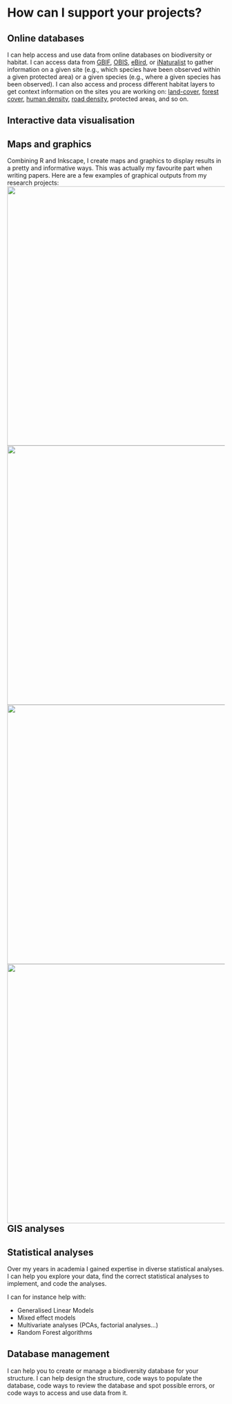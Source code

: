 # How can I support your projects?

## Online databases
I can help access and use data from online databases on biodiversity or habitat. I can access data from [GBIF](https://www.gbif.org/), [OBIS](https://obis.org/), [eBird](https://ebird.org), or [iNaturalist](https://www.inaturalist.org) to gather information on a given site (e.g., which species have been observed within a given protected area) or a given species (e.g., where a given species has been observed). I can also access and process different habitat layers to get context information on the sites you are working on: [land-cover](https://land.copernicus.eu/en/products/corine-land-cover), [forest cover](https://glad.earthengine.app/view/global-forest-change), [human density](https://ghsl.jrc.ec.europa.eu/ghs_pop.php), [road density](https://www.globio.info/download-grip-dataset), protected areas, and so on.



## Interactive data visualisation



## Maps and graphics
Combining R and Inkscape, I create maps and graphics to display results in a pretty and informative ways. This was actually my favourite part when writing papers. Here are a few examples of graphical outputs from my research projects:
<img src="https://victorcazalis.github.io/Fig1.PNG"  align="left" width="600">
<img src="https://victorcazalis.github.io/Fig1.PNG"  align="right" width="600">
<img src="https://victorcazalis.github.io/Fig1.PNG"  align="left" width="600">
<img src="https://victorcazalis.github.io/Fig1.PNG"  align="right" width="600">




## GIS analyses



## Statistical analyses
Over my years in academia I gained expertise in diverse statistical analyses. I can help you explore your data, find the correct statistical analyses to implement, and code the analyses.

I can for instance help with:
- Generalised Linear Models
- Mixed effect models
- Multivariate analyses (PCAs, factorial analyses...)
- Random Forest algorithms



## Database management
I can help you to create or manage a biodiversity database for your structure. I can help design the structure, code ways to populate the database, code ways to review the database and spot possible errors, or code ways to access and use data from it.




